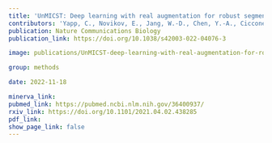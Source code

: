 ```yaml
---
title: 'UnMICST: Deep learning with real augmentation for robust segmentation of highly multiplexed images of human tissues.'
contributors: 'Yapp, C., Novikov, E., Jang, W.-D., Chen, Y.-A., Cicconet, M., Maliga, Z., Jacobson, C. A., Wei, D., Santagata, S., Pfister, H., & Sorger, P. K. (2022).'
publication: Nature Communications Biology
publication_link: https://doi.org/10.1038/s42003-022-04076-3

image: publications/UnMICST-deep-learning-with-real-augmentation-for-robust-segmentation-of-highly-multiplexed-images-of-human-tissues.PNG

group: methods

date: 2022-11-18

minerva_link:
pubmed_link: https://pubmed.ncbi.nlm.nih.gov/36400937/
rxiv_link: https://doi.org/10.1101/2021.04.02.438285
pdf_link:
show_page_link: false
---
```

